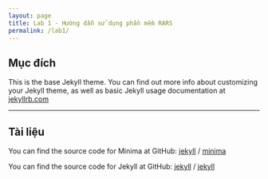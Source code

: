 ```yaml
---
layout: page
title: Lab 1 - Hướng dẫn sử dụng phần mềm RARS
permalink: /lab1/
---
```


## Mục đích

This is the base Jekyll theme. You can find out more info about customizing your Jekyll theme, as well as basic Jekyll usage documentation at [jekyllrb.com](https://jekyllrb.com/)

---

## Tài liệu

You can find the source code for Minima at GitHub:
[jekyll][jekyll-organization] /
[minima](https://github.com/jekyll/minima)

You can find the source code for Jekyll at GitHub:
[jekyll][jekyll-organization] /
[jekyll](https://github.com/jekyll/jekyll)


[jekyll-organization]: https://github.com/jekyll
